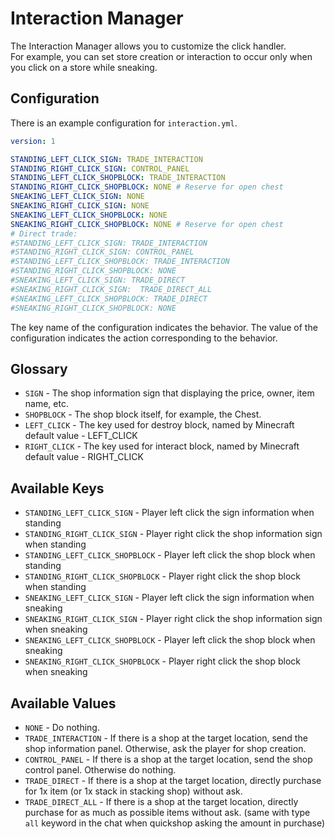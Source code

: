 # Interaction Manager

The Interaction Manager allows you to customize the click handler.  
For example, you can set store creation or interaction to occur only when you click on a store while sneaking.

## Configuration

There is an example configuration for `interaction.yml`.

```yaml
version: 1

STANDING_LEFT_CLICK_SIGN: TRADE_INTERACTION
STANDING_RIGHT_CLICK_SIGN: CONTROL_PANEL
STANDING_LEFT_CLICK_SHOPBLOCK: TRADE_INTERACTION
STANDING_RIGHT_CLICK_SHOPBLOCK: NONE # Reserve for open chest
SNEAKING_LEFT_CLICK_SIGN: NONE
SNEAKING_RIGHT_CLICK_SIGN: NONE
SNEAKING_LEFT_CLICK_SHOPBLOCK: NONE
SNEAKING_RIGHT_CLICK_SHOPBLOCK: NONE # Reserve for open chest
# Direct trade:
#STANDING_LEFT_CLICK_SIGN: TRADE_INTERACTION
#STANDING_RIGHT_CLICK_SIGN: CONTROL_PANEL
#STANDING_LEFT_CLICK_SHOPBLOCK: TRADE_INTERACTION
#STANDING_RIGHT_CLICK_SHOPBLOCK: NONE
#SNEAKING_LEFT_CLICK_SIGN: TRADE_DIRECT
#SNEAKING_RIGHT_CLICK_SIGN:  TRADE_DIRECT_ALL
#SNEAKING_LEFT_CLICK_SHOPBLOCK: TRADE_DIRECT
#SNEAKING_RIGHT_CLICK_SHOPBLOCK: NONE
```

The key name of the configuration indicates the behavior.
The value of the configuration indicates the action corresponding to the behavior.

## Glossary

* `SIGN` - The shop information sign that displaying the price, owner, item name, etc.
* `SHOPBLOCK` - The shop block itself, for example, the Chest.
* `LEFT_CLICK` - The key used for destroy block, named by Minecraft default value - LEFT_CLICK
* `RIGHT_CLICK` - The key used for interact block, named by Minecraft default value - RIGHT_CLICK

## Available Keys

* `STANDING_LEFT_CLICK_SIGN` - Player left click the sign information when standing
* `STANDING_RIGHT_CLICK_SIGN` - Player right click the shop information sign when standing
* `STANDING_LEFT_CLICK_SHOPBLOCK` - Player left click the shop block when standing
* `STANDING_RIGHT_CLICK_SHOPBLOCK` - Player right click the shop block when standing
* `SNEAKING_LEFT_CLICK_SIGN` - Player left click the sign information when sneaking
* `SNEAKING_RIGHT_CLICK_SIGN` - Player right click the shop information sign when sneaking
* `SNEAKING_LEFT_CLICK_SHOPBLOCK` - Player left click the shop block when sneaking
* `SNEAKING_RIGHT_CLICK_SHOPBLOCK` - Player right click the shop block when sneaking

## Available Values

* `NONE` - Do nothing.
* `TRADE_INTERACTION` - If there is a shop at the target location, send the shop information panel. Otherwise, ask the player for shop creation.
* `CONTROL_PANEL` - If there is a shop at the target location, send the shop control panel. Otherwise do nothing.
* `TRADE_DIRECT` - If there is a shop at the target location, directly purchase for 1x item (or 1x stack in stacking shop) without ask.
* `TRADE_DIRECT_ALL` - If there is a shop at the target location, directly purchase for as much as possible items without ask. (same with type `all` keyword in the chat when quickshop asking the amount in purchase)
